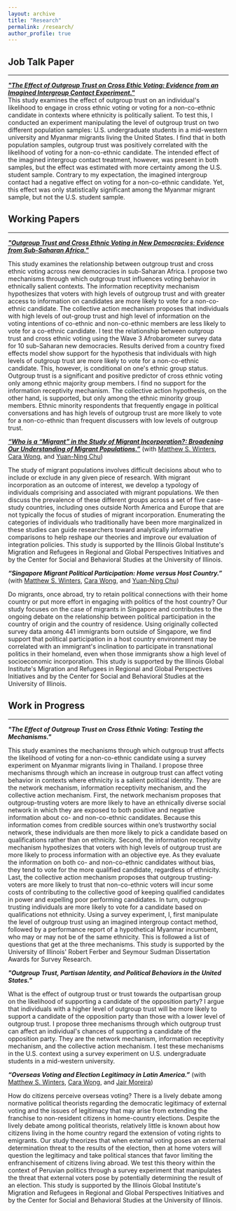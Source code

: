 ```yaml
---
layout: archive
title: "Research"
permalink: /research/
author_profile: true
---
```

## Job Talk Paper
------
***["The Effect of Outgroup Trust on Cross Ethic Voting: Evidence from an Imagined Intergroup Contact Experiment."](/files/SHIN_Writing_Sample.pdf)***\
This study examines the effect of outgroup trust on an individual's likelihood to engage in cross ethnic voting or voting for a non-co-ethnic candidate in contexts where ethnicity is politically salient. To test this, I conducted an experiment manipulating the level of outgroup trust on two different population samples: U.S. undergraduate students in a mid-western university and Myanmar migrants living the United States. I find that in both population samples, outgroup trust was positively correlated with the likelihood of voting for a non-co-ethnic candidate. The intended effect of the imagined intergroup contact treatment, however, was present in both samples, but the effect was estimated with more certainty among the U.S. student sample. Contrary to my expectation, the imagined intergroup contact had a negative effect on voting for a non-co-ethnic candidate. Yet, this effect was only statistically significant among the Myanmar migrant sample, but not the U.S. student sample. 


## Working Papers
------
***["Outgroup Trust and Cross Ethnic Voting in New Democracies: Evidence from Sub-Saharan Africa."](/files/SHIN_CH3_TRUSTABS.pdf)***

This study examines the relationship between outgroup trust and cross ethnic voting across new democracies in sub-Saharan Africa. I propose two mechanisms through which outgroup trust influences voting behavior in ethnically salient contexts. The information receptivity mechanism hypothesizes that voters with high levels of outgroup trust and with greater access to information on candidates are more likely to vote for a non-co-ethnic candidate. The collective action mechanism proposes that individuals with high levels of out-group trust and high level of information on the voting intentions of co-ethnic and non-co-ethnic members are less likely to vote for a co-ethnic candidate. I test the relationship between outgroup trust and cross ethnic voting using the Wave 3 Afrobarometer survey data for 10 sub-Saharan new democracies. Results derived from a country fixed effects model show support for the hypothesis that individuals with high levels of outgroup trust are more likely to vote for a non-co-ethnic candidate. This, however, is conditional on one's ethnic group status. Outgroup trust is a significant and positive predictor of cross ethnic voting only among ethnic majority group members. I find no support for the information receptivity mechanism. The collective action hypothesis, on the other hand, is supported, but only among the ethnic minority group members. Ethnic minority respondents that frequently engage in political conversations and has high levels of outgroup trust are more likely to vote for a non-co-ethnic than frequent discussers with low levels of outgroup trust. 



***[“Who is a “Migrant” in the Study of Migrant Incorporation?: Broadening Our Understanding of Migrant Populations.”](/files/SHIN_Migrant.pdf)*** (with [Matthew S. Winters](https://pol.illinois.edu/directory/profile/mwinters), [Cara Wong](https://pol.illinois.edu/directory/profile/carawong), and [Yuan-Ning Chu](https://pol.illinois.edu/directory/profile/ychu19))

The study of migrant populations involves difficult decisions about who to include or exclude in any given piece of research. With migrant incorporation as an outcome of interest, we develop a typology of individuals comprising and associated with migrant populations. We then discuss the prevalence of these different groups across a set of five case-study countries, including ones outside North America and Europe that are not typically the focus of studies of migrant incorporation. Enumerating the categories of individuals who traditionally have been more marginalized in these studies can guide researchers toward analytically informative comparisons to help reshape our theories and improve our evaluation of integration policies. This study is supported by the Illinois Global Institute's Migration and Refugees in Regional and Global Perspectives Initiatives and by the Center for Social and Behavioral Studies at the University of Illinois. 



***“Singapore Migrant Political Participation: Home versus Host Country.”*** (with [Matthew S. Winters](https://pol.illinois.edu/directory/profile/mwinters), [Cara Wong](https://pol.illinois.edu/directory/profile/carawong), and [Yuan-Ning Chu](https://pol.illinois.edu/directory/profile/ychu19))

Do migrants, once abroad, try to retain political connections with their home country or put more effort in engaging with politics of the host country? Our study focuses on the case of migrants in Singapore and contributes to the ongoing debate on the relationship between political participation in the country of origin and the country of residence. Using originally collected survey data among 441 immigrants born outside of Singapore, we find support that political participation in a host country environment may be correlated with an immigrant's inclination to participate in transnational politics in their homeland, even when those immigrants show a high level of socioeconomic incorporation. This study is supported by the Illinois Global Institute's Migration and Refugees in Regional and Global Perspectives Initiatives and by the Center for Social and Behavioral Studies at the University of Illinois. 



## Work in Progress
------
***"The Effect of Outgroup Trust on Cross Ethnic Voting: Testing the Mechanisms."***

This study examines the mechanisms through which outgroup trust affects the likelihood of voting for a non-co-ethnic candidate using a survey experiment on Myanmar migrants living in Thailand. I propose three mechanisms through which an increase in outgroup trust can affect voting behavior in contexts where ethnicity is a salient political identity. They are the network mechanism, information receptivity mechanism, and the collective action mechanism. First, the network mechanism proposes that outgroup-trusting voters are more likely to have an ethnically diverse social network in which they are exposed to both positive and negative information about co- and non-co-ethnic candidates. Because this information comes from credible sources within one’s trustworthy social network, these individuals are then more likely to pick a candidate based on qualifications rather than on ethnicity. Second, the information receptivity mechanism hypothesizes that voters with high levels of outgroup trust are more likely to process information with an objective eye. As they evaluate the information on both co- and non-co-ethnic candidates without bias, they tend to vote for the more qualified candidate, regardless of ethnicity. Last, the collective action mechanism proposes that outgroup trusting-voters are more likely to trust that non-co-ethnic voters will incur some costs of contributing to the collective good of keeping qualified candidates in power and expelling poor performing candidates. In turn, outgroup-trusting individuals are more likely to vote for a candidate based on qualifications not ethnicity. Using a survey experiment, I, first manipulate the level of outgroup trust using an imagined intergroup contact method, followed by a performance report of a hypothetical Myanmar incumbent, who may or may not be of the same ethnicity. This is followed a list of questions that get at the three mechanisms. This study is supported by the University of Illinois' Robert Ferber and Seymour Sudman Dissertation Awards for Survey Research. 



***"Outgroup Trust, Partisan Identity, and Political Behaviors in the United States."***

What is the effect of outgroup trust or trust towards the outpartisan group on the likelihood of supporting a candidate of the opposition party? I argue that individuals with a higher level of outgroup trust will be more likely to support a candidate of the opposition party than those with a lower level of outgroup trust. I propose three mechanisms through which outgroup trust can affect an individual's chances of supporting a candidate of the opposition party. They are the network mechanism, information receptivity mechanism, and the collective action mechanism. I test these mechanisms in the U.S. context using a survey experiment on U.S. undergraduate students in a mid-western university.    



***“Overseas Voting and Election Legitimacy in Latin America.”*** (with [Matthew S. Winters](https://pol.illinois.edu/directory/profile/mwinters), [Cara Wong](https://pol.illinois.edu/directory/profile/carawong), and [Jair Moreira](https://pol.illinois.edu/directory/profile/jairam2))

How do citizens perceive overseas voting? There is a lively debate among normative political theorists regarding the democratic legitimacy of external voting and the issues of legitimacy that may arise from extending the franchise to non-resident citizens in home-country elections. Despite the lively debate among political theorists, relatively little is known about how citizens living in the home country regard the extension of voting rights to emigrants. Our study theorizes that when external voting poses an external determination threat to the results of the election, then at home voters will question the legitimacy and take political stances that favor limiting the enfranchisement of citizens living abroad. We test this theory within the context of Peruvian politics through a survey experiment that manipulates the threat that external voters pose by potentially determining the result of an election. This study is supported by the Illinois Global Institute's Migration and Refugees in Regional and Global Perspectives Initiatives and by the Center for Social and Behavioral Studies at the University of Illinois. 
